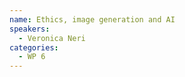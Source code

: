 ```yaml
---
name: Ethics, image generation and AI 
speakers:
  - Veronica Neri
categories:
  - WP 6
---
```

